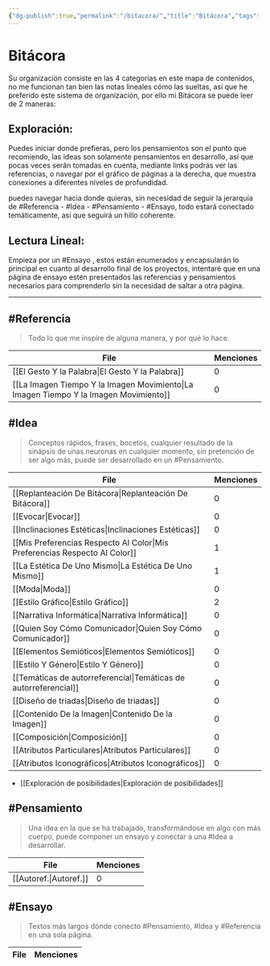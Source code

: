 ```yaml
---
{"dg-publish":true,"permalink":"/bitacora/","title":"Bitácora","tags":["Referencia","Idea","Pensamiento","Ensayo"],"created":"2023-04-21T15:36:09.876-05:00","updated":"2023-05-01T14:59:48.821-05:00"}
---
```



# Bitácora

Su organización consiste en las 4 categorías en este mapa de contenidos, no me funcionan tan bien las notas lineales cómo las sueltas, así que he preferido este sistema de organización, por ello mi Bitácora se puede leer de 2 maneras:

## Exploración:

Puedes iniciar donde prefieras, pero los pensamientos son el punto que recomiendo, las ideas son solamente pensamientos en desarrollo, así que pocas veces serán tomadas en cuenta, mediante links podrás ver las referencias, o navegar por el gráfico de páginas a la derecha, que muestra conexiones a diferentes niveles de profundidad.

puedes navegar hacia donde quieras, sin necesidad de seguir la jerarquía de #Referencia - #Idea - #Pensamiento - #Ensayo, todo estará conectado temáticamente, así que seguirá un hillo coherente.

## Lectura Lineal:

Empieza por un #Ensayo , estos están enumerados y encapsularán lo principal en cuanto al desarrollo final de los proyectos, intentaré que en una página de ensayo estén presentados las referencias y pensamientos necesarios para comprenderlo sin la necesidad de saltar a otra página.

- - - 

## #Referencia

> Todo lo que me inspire de alguna manera, y por qué lo hace.

| File                                                                                    | Menciones |
| --------------------------------------------------------------------------------------- | --------- |
| [[El Gesto Y la Palabra\|El Gesto Y la Palabra]]                                     | 0         |
| [[La Imagen Tiempo Y la Imagen Movimiento\|La Imagen Tiempo Y la Imagen Movimiento]] | 0         |


## #Idea

> Conceptos rápidos, frases, bocetos, cualquier resultado de la sinápsis de unas neuronas en cualquier momento, sin pretención de ser algo más, puede ser desarrollado en un #Pensamiento.

| File                                                                          | Menciones |
| ----------------------------------------------------------------------------- | --------- |
| [[Replanteación De Bitácora\|Replanteación De Bitácora]]                   | 0         |
| [[Evocar\|Evocar]]                                                         | 0         |
| [[Inclinaciones Estéticas\|Inclinaciones Estéticas]]                       | 0         |
| [[Mis Preferencias Respecto Al Color\|Mis Preferencias Respecto Al Color]] | 1         |
| [[La Estética De Uno Mismo\|La Estética De Uno Mismo]]                     | 1         |
| [[Moda\|Moda]]                                                             | 0         |
| [[Estilo Gráfico\|Estilo Gráfico]]                                         | 2         |
| [[Narrativa Informática\|Narrativa Informática]]                           | 0         |
| [[Quien Soy Cómo Comunicador\|Quien Soy Cómo Comunicador]]                 | 0         |
| [[Elementos Semióticos\|Elementos Semióticos]]                             | 0         |
| [[Estilo Y Género\|Estilo Y Género]]                                       | 0         |
| [[Temáticas de autorreferencial\|Temáticas de autorreferencial]]           | 0         |
| [[Diseño de triadas\|Diseño de triadas]]                                   | 0         |
| [[Contenido De la Imagen\|Contenido De la Imagen]]                         | 0         |
| [[Composición\|Composición]]                                               | 0         |
| [[Atributos Particulares\|Atributos Particulares]]                         | 0         |
| [[Atributos Iconográficos\|Atributos Iconográficos]]                       | 0         |


- [[Exploración de posibilidades\|Exploración de posibilidades]]

## #Pensamiento

> Una idea en la que se ha trabajado, transformándose en algo con más cuerpo, puede componer un ensayo y conectar a una #Idea a desarrollar.

| File                      | Menciones |
| ------------------------- | --------- |
| [[Autoref.\|Autoref.]] | 0         |


## #Ensayo

> Textos más largos dónde conecto #Pensamiento, #Idea y #Referencia en una sola página.

| File | Menciones |
| ---- | --------- |


